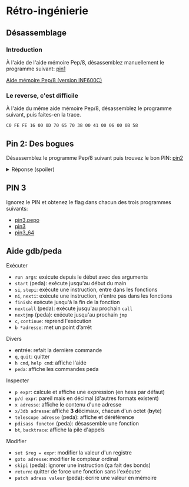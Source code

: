 # Rétro-ingénierie

## Désassemblage

### Introduction

À l'aide de l'aide mémoire Pep/8, désassemblez manuellement le programme suivant: [pin1](bin/pin1.pepo)

[Aide mémoire Pep/8 (version INF600C)](https://info.uqam.ca/~privat/INF600C/aide-pep8.pdf)

### Le reverse, c'est difficile

À l'aide du même aide mémoire Pep/8, désassemblez le programme suivant, puis faites-en la trace.

```
C0 FE FE 16 00 0D 70 65 70 38 00 41 00 06 00 0B 58
```

## Pin 2: Des bogues

Désassemblez le programme Pep/8 suivant puis trouvez le bon PIN: [pin2](bin/pin2.pepo)

<details><summary>Réponse (spoiler)</summary>
<p>
  
```
         STRO    pin,d       
         DECI    n,d
         LDA     1616,i      
         LDX     4,i         
         CALL    get_pin     
         CPA     n,d         
         BRNE    k           
         LDA     n,d         
         CALL    print
         STOP       
k:       STRO    err,d
         STOP                

get_pin: SUBSP   2,i         
         STA     0,s         
l:       CPX     0,i         
         BRLE    z           
         ASRA                
         ADDA    1,i         
         ADDA    0,s         
         STA     0,s         
         SUBX    1,i         
         BR      l           
z:       LDA     0,s         
         RET2                

print:   SUBSP   2,i         
         STRO    flag,d      
         DECO    0,s         
         CHARO   '}',i       
         CHARO   '\n',i
         RET2                
```

</p>
</details>

## PIN 3

Ignorez le PIN et obtenez le flag dans chacun des trois programmes suivants:

 - [pin3.pepo](bin/pin3.pepo)
 - [pin3](bin/pin3)
 - [pin3_64](bin/pin3_64)

## Aide gdb/peda

Exécuter

* `run args`: exécute depuis le début avec des arguments
* `start` (peda): exécute jusqu'au début du main
* `si`, `stepi`: exécute une instruction, entre dans les fonctions
* `ni`, `nexti`: exécute une instruction, n'entre pas dans les fonctions
* `finish`: exécute jusqu'à la fin de la fonction
* `nextcall` (peda): exécute jusqu'au prochain `call`
* `nextjmp` (peda): exécute jusqu'au prochain `jmp`
* `c`, `continue`: reprend l'exécution
* `b *adresse`: met un point d’arrêt

Divers

* entrée: refait la dernière commande
* `q`, `quit`: quitter
* `h cmd`, `help cmd`: affiche l'aide
* `peda`: affiche les commandes peda

Inspecter

* `p expr`: calcule et affiche une expression (en hexa par défaut)
* `p/d expr`: pareil mais en décimal (d'autres formats existent)
* `x adresse`: affiche le contenu d'une adresse
* `x/3db adresse`: affiche **3** **d**écimaux, chacun d'un octet (**b**yte) 
* `telescope adresse` (peda): affiche et déréférence 
* `pdisass foncton` (peda): désassemble une fonction
* `bt`, `backtrace`: affiche la pile d'appels

Modifier

* `set $reg = expr`: modifier la valeur d'un registre
* `goto adresse`: modifier le compteur ordinal
* `skipi` (peda): ignorer une instruction (ça fait des bonds)
* `return`: quitter de force une fonction sans l'exécuter
* `patch adress valeur` (peda): écrire une valeur en mémoire
